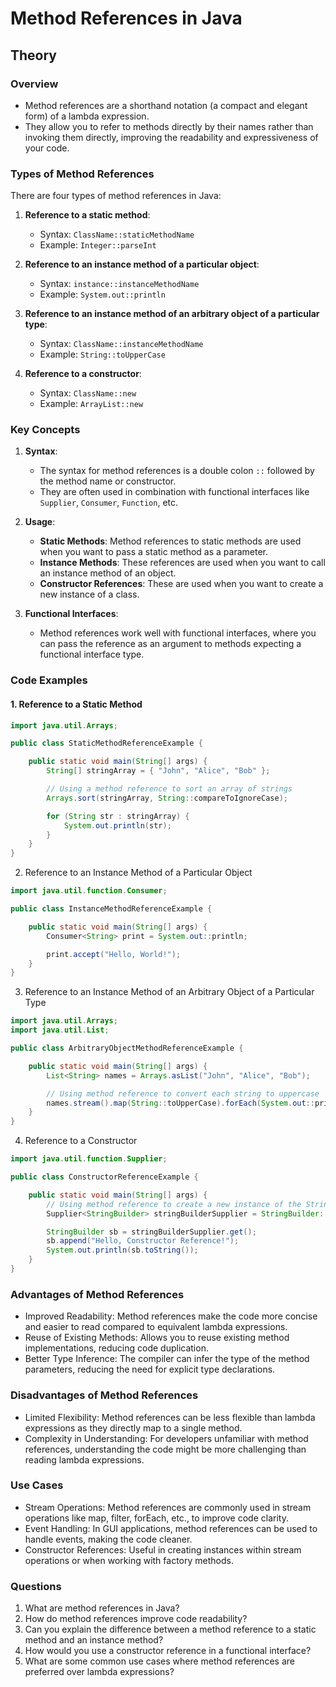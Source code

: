 # Method References in Java

## Theory

### Overview

- Method references are a shorthand notation (a compact and elegant form) of a lambda expression.
- They allow you to refer to methods directly by their names rather than invoking them directly, improving the readability and expressiveness of your code.

### Types of Method References

There are four types of method references in Java:

1. **Reference to a static method**:

   - Syntax: `ClassName::staticMethodName`
   - Example: `Integer::parseInt`

2. **Reference to an instance method of a particular object**:

   - Syntax: `instance::instanceMethodName`
   - Example: `System.out::println`

3. **Reference to an instance method of an arbitrary object of a particular type**:

   - Syntax: `ClassName::instanceMethodName`
   - Example: `String::toUpperCase`

4. **Reference to a constructor**:
   - Syntax: `ClassName::new`
   - Example: `ArrayList::new`

### Key Concepts

1. **Syntax**:

   - The syntax for method references is a double colon `::` followed by the method name or constructor.
   - They are often used in combination with functional interfaces like `Supplier`, `Consumer`, `Function`, etc.

2. **Usage**:

   - **Static Methods**: Method references to static methods are used when you want to pass a static method as a parameter.
   - **Instance Methods**: These references are used when you want to call an instance method of an object.
   - **Constructor References**: These are used when you want to create a new instance of a class.

3. **Functional Interfaces**:
   - Method references work well with functional interfaces, where you can pass the reference as an argument to methods expecting a functional interface type.

### Code Examples

#### 1. Reference to a Static Method

```java
import java.util.Arrays;

public class StaticMethodReferenceExample {

    public static void main(String[] args) {
        String[] stringArray = { "John", "Alice", "Bob" };

        // Using a method reference to sort an array of strings
        Arrays.sort(stringArray, String::compareToIgnoreCase);

        for (String str : stringArray) {
            System.out.println(str);
        }
    }
}
```

2. Reference to an Instance Method of a Particular Object

```java
import java.util.function.Consumer;

public class InstanceMethodReferenceExample {

    public static void main(String[] args) {
        Consumer<String> print = System.out::println;

        print.accept("Hello, World!");
    }
}
```

3. Reference to an Instance Method of an Arbitrary Object of a Particular Type

```java
import java.util.Arrays;
import java.util.List;

public class ArbitraryObjectMethodReferenceExample {

    public static void main(String[] args) {
        List<String> names = Arrays.asList("John", "Alice", "Bob");

        // Using method reference to convert each string to uppercase
        names.stream().map(String::toUpperCase).forEach(System.out::println);
    }
}
```

4. Reference to a Constructor

```java
import java.util.function.Supplier;

public class ConstructorReferenceExample {

    public static void main(String[] args) {
        // Using method reference to create a new instance of the StringBuilder class
        Supplier<StringBuilder> stringBuilderSupplier = StringBuilder::new;

        StringBuilder sb = stringBuilderSupplier.get();
        sb.append("Hello, Constructor Reference!");
        System.out.println(sb.toString());
    }
}
```

### Advantages of Method References

- Improved Readability: Method references make the code more concise and easier to read compared to equivalent lambda expressions.
- Reuse of Existing Methods: Allows you to reuse existing method implementations, reducing code duplication.
- Better Type Inference: The compiler can infer the type of the method parameters, reducing the need for explicit type declarations.

### Disadvantages of Method References

- Limited Flexibility: Method references can be less flexible than lambda expressions as they directly map to a single method.
- Complexity in Understanding: For developers unfamiliar with method references, understanding the code might be more challenging than reading lambda expressions.

### Use Cases

- Stream Operations: Method references are commonly used in stream operations like map, filter, forEach, etc., to improve code clarity.
- Event Handling: In GUI applications, method references can be used to handle events, making the code cleaner.
- Constructor References: Useful in creating instances within stream operations or when working with factory methods.

### Questions

1. What are method references in Java?
2. How do method references improve code readability?
3. Can you explain the difference between a method reference to a static method and an instance method?
4. How would you use a constructor reference in a functional interface?
5. What are some common use cases where method references are preferred over lambda expressions?
